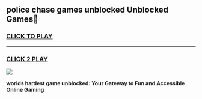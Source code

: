 
## police chase games unblocked Unblocked Games👋
<h3>
<a href="https://premium.freeplayer.one?title=police_chase_games_unblocked&ref=16F">CLICK TO PLAY</a></h3>
<hr>

<h3>
<a href="https://premium.freeplayer.one?title=police_chase_games_unblocked&ref=16F">CLICK 2 PLAY</a>
  
</h3>

<a href="https://premium.freeplayer.one?title=police_chase_games_unblocked&ref=16F/"><img src="https://clearcache.store/games.png"></a>


**worlds hardest game unblocked: Your Gateway to Fun and Accessible Online Gaming**
